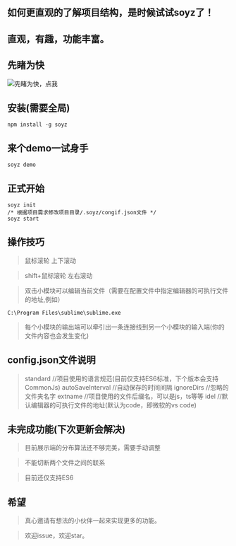 ## 如何更直观的了解项目结构，是时候试试soyz了！
## 直观，有趣，功能丰富。

## 先睹为快
![先睹为快，点我](https://github.com/fanzkday/soyz/tree/test/images/desc.png)
## 安装(需要全局)
````
npm install -g soyz
````
## 来个demo一试身手
````
soyz demo
````
## 正式开始
````
soyz init
/* 根据项目需求修改项目目录/.soyz/congif.json文件 */
soyz start
````

## 操作技巧
> 鼠标滚轮           上下滚动

> shift+鼠标滚轮     左右滚动

> 双击小模块可以编辑当前文件（需要在配置文件中指定编辑器的可执行文件的地址,例如）

````
C:\Program Files\sublime\sublime.exe
````

> 每个小模块的输出端可以牵引出一条连接线到另一个小模块的输入端(你的文件内容也会发生变化)

## config.json文件说明
> standard          //项目使用的语言规范(目前仅支持ES6标准，下个版本会支持CommonJs)
> autoSaveInterval  //自动保存的时间间隔
> ignoreDirs        //忽略的文件夹名字
> extname           //项目使用的文件后缀名，可以是js，ts等等
> idel              //默认编辑器的可执行文件的地址(默认为code，即微软的vs code)

## 未完成功能(下次更新会解决)
> 目前展示端的分布算法还不够完美，需要手动调整

> 不能切断两个文件之间的联系

> 目前还仅支持ES6

## 希望
> 真心邀请有想法的小伙伴一起来实现更多的功能。

> 欢迎issue，欢迎star。
